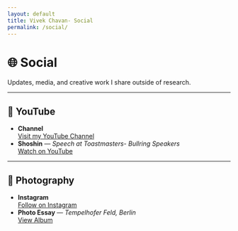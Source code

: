 ```yaml
---
layout: default
title: Vivek Chavan- Social
permalink: /social/
---
```


# 🌐 Social

Updates, media, and creative work I share outside of research.  

---

## 🎥 YouTube

<ul class="spacious-list">
  <li>
    <strong>Channel</strong><br/>
    <a href="https://www.youtube.com/@vivekchavandotcom" target="_blank" rel="noopener">Visit my YouTube Channel</a>
  </li>

  <!-- Example future entry -->
  <li>
    <strong>Shoshin</strong> — <em>Speech at Toastmasters- Bullring Speakers</em><br/>
    <a href="[https://youtube.com/watch?v=fjoE9vHgKPQ](https://www.youtube.com/watch?v=fjoE9vHgKPQ)" target="_blank" rel="noopener">Watch on YouTube</a>
  </li>
</ul>

---

## 📸 Photography

<ul class="spacious-list">
  <li>
    <strong>Instagram</strong><br/>
    <a href="https://www.instagram.com/YOURHANDLE" target="_blank" rel="noopener">Follow on Instagram</a>
  </li>

  <!-- Example placeholder -->
  <li>
    <strong>Photo Essay</strong> — <em>Tempelhofer Feld, Berlin</em><br/>
    <a href="https://yourphotoalbumlink" target="_blank" rel="noopener">View Album</a>
  </li>
</ul>
